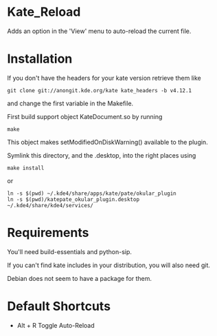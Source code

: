 Kate_Reload
===========

Adds an option in the 'View' menu to auto-reload the current file.

Installation
=================================================
If you don't have the headers for your kate version retrieve them like

    git clone git://anongit.kde.org/kate kate_headers -b v4.12.1

and change the first variable in the Makefile.

First build support object KateDocument.so by running 

    make

This object makes setModifiedOnDiskWarning() available to the plugin.

Symlink this directory, and the .desktop, into the right places using 

    make install

or

    ln -s $(pwd) ~/.kde4/share/apps/kate/pate/okular_plugin
    ln -s $(pwd)/katepate_okular_plugin.desktop ~/.kde4/share/kde4/services/

Requirements
=================================================
You'll need build-essentials and python-sip. 

If you can't find kate includes in your distribution, you will also need 
git. 

Debian does not seem to have a package for them.


Default Shortcuts
=================================================
- Alt + R Toggle Auto-Reload
